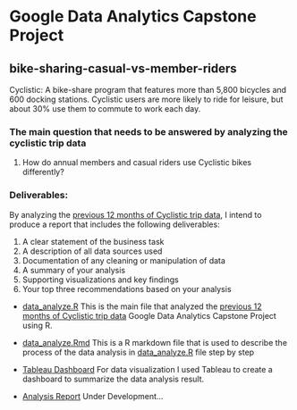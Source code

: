 # Google Data Analytics Capstone Project
## bike-sharing-casual-vs-member-riders
Cyclistic: A bike-share program that features more than 5,800 bicycles and 600 docking stations. Cyclistic users are more likely to ride for leisure, but about 30% use them to
commute to work each day.

### The main question that needs to be answered by analyzing the cyclistic trip data
1. How do annual members and casual riders use Cyclistic bikes differently?

### Deliverables:
By analyzing the [previous 12 months of Cyclistic trip data](https://divvy-tripdata.s3.amazonaws.com/index.html), I intend to produce a report that includes the following deliverables:
1. A clear statement of the business task
2. A description of all data sources used
3. Documentation of any cleaning or manipulation of data
4. A summary of your analysis
5. Supporting visualizations and key findings
6. Your top three recommendations based on your analysis

* [data_analyze.R](https://github.com/knikzad/bike-sharing-casual-vs-member-riders/blob/main/data_analize.R)
This is the main file that analyzed the [previous 12 months of Cyclistic trip data](https://divvy-tripdata.s3.amazonaws.com/index.html) Google Data Analytics Capstone Project using R.

* [data_analyze.Rmd](https://github.com/knikzad/bike-sharing-casual-vs-member-riders/blob/main/data_analyze.Rmd)
This is a R markdown file that is used to describe the process of the data analysis in [data_analyze.R](https://github.com/knikzad/bike-sharing-casual-vs-member-riders/blob/main/data_analize.R) file step by step

* [Tableau Dashboard](https://public.tableau.com/app/profile/khalifa.nikzad/viz/GoogleCapstoneProjectCyclisticMembervsCasualRiders/AnalysisofCyclistic)
For data visualization I used Tableau to create a dashboard to summarize the data analysis result.
* [Analysis Report](#)
Under Development...